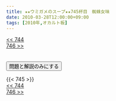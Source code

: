 ```yaml
---
title: ★★ウミガメのスープ★★745杯目　蜘蛛女味
date: 2010-03-28T12:00:00+09:00
tags: [2010年,オカルト板]
---
```

<div class="th_left"><a href="../744"><< 744</a></div>
<div class="th_right"><a href="../746">746 >></a></div>
<br><br>
<script src="../../js/cupsoup.js"></script>
<form>
<input type="button" value="問題と解説のみにする" onClick="toggleCupsoup()">
</form>
{{< 745 >}}
<div class="th_left"><a href="../744"><< 744</a></div>
<div class="th_right"><a href="../746">746 >></a></div>